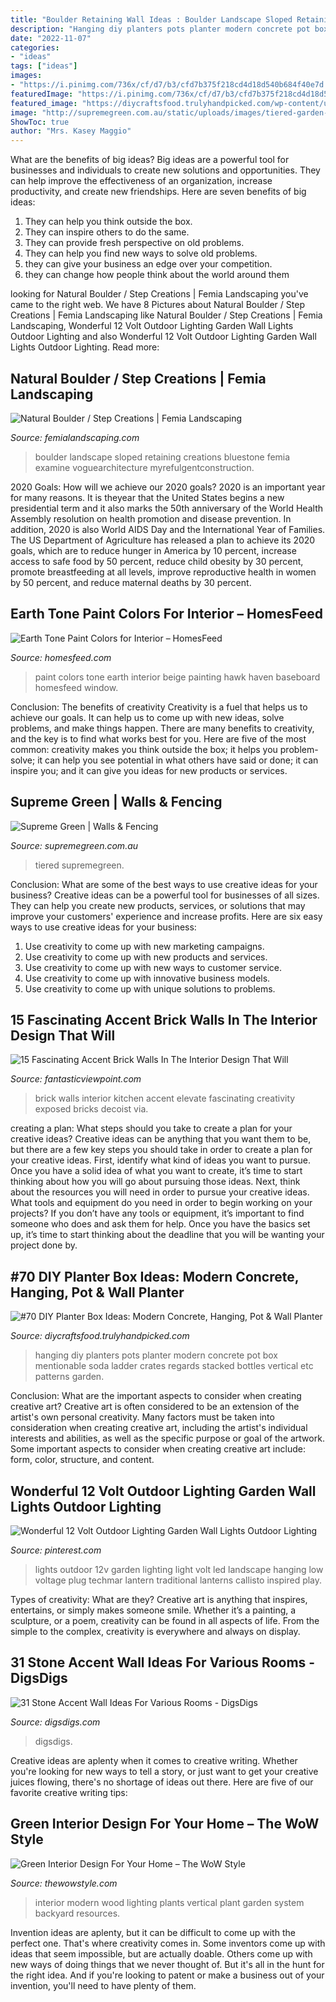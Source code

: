 ```yaml
---
title: "Boulder Retaining Wall Ideas : Boulder Landscape Sloped Retaining Creations Bluestone Femia Examine Voguearchitecture Myrefulgentconstruction"
description: "Hanging diy planters pots planter modern concrete pot box mentionable soda ladder crates regards stacked bottles vertical etc patterns garden"
date: "2022-11-07"
categories:
- "ideas"
tags: ["ideas"]
images:
- "https://i.pinimg.com/736x/cf/d7/b3/cfd7b375f218cd4d18d540b684f40e7d.jpg"
featuredImage: "https://i.pinimg.com/736x/cf/d7/b3/cfd7b375f218cd4d18d540b684f40e7d.jpg"
featured_image: "https://diycraftsfood.trulyhandpicked.com/wp-content/uploads/2016/11/DIY-Wall-planters-and-hanging-pots-9.jpg"
image: "http://supremegreen.com.au/static/uploads/images/tiered-garden-beds-wfetszvlohzm.jpg?height=1100&amp;mode=max&amp;upscale=false&amp;width=2000"
ShowToc: true
author: "Mrs. Kasey Maggio"
---
```



What are the benefits of big ideas?
Big ideas are a powerful tool for businesses and individuals to create new solutions and opportunities. They can help improve the effectiveness of an organization, increase productivity, and create new friendships. Here are seven benefits of big ideas:
1. They can help you think outside the box.
2. They can inspire others to do the same.
3. They can provide fresh perspective on old problems.
4. They can help you find new ways to solve old problems.
5. they can give your business an edge over your competition.
6. they can change how people think about the world around them     
	

		
looking for Natural Boulder / Step Creations | Femia Landscaping you've came to the right web. We have 8 Pictures about Natural Boulder / Step Creations | Femia Landscaping like Natural Boulder / Step Creations | Femia Landscaping, Wonderful 12 Volt Outdoor Lighting Garden Wall Lights Outdoor Lighting and also Wonderful 12 Volt Outdoor Lighting Garden Wall Lights Outdoor Lighting. Read more:
		
    
## Natural Boulder / Step Creations | Femia Landscaping

<img loading=lazy src="https://femialandscaping.com/wp-content/uploads/2014/03/3-natbldrstepcreate1.jpg" onerror="this.onerror=null;this.src='https://tse1.mm.bing.net/th?id=OIP.DRefNqR1-9Q619o-dWJi8AHaE6&amp;pid=15.1';" alt="Natural Boulder / Step Creations | Femia Landscaping">

_Source: femialandscaping.com_

>boulder landscape sloped retaining creations bluestone femia examine voguearchitecture myrefulgentconstruction. 

	

2020 Goals: How will we achieve our 2020 goals?
2020 is an important year for many reasons. It is theyear that the United States begins a new presidential term and it also marks the 50th anniversary of the World Health Assembly resolution on health promotion and disease prevention. In addition, 2020 is also World AIDS Day and the International Year of Families. 
The US Department of Agriculture has released a plan to achieve its 2020 goals, which are to reduce hunger in America by 10 percent, increase access to safe food by 50 percent, reduce child obesity by 30 percent, promote breastfeeding at all levels, improve reproductive health in women by 50 percent, and reduce maternal deaths by 30 percent.

    
## Earth Tone Paint Colors For Interior – HomesFeed

<img loading=lazy src="https://homesfeed.com/wp-content/uploads/2015/06/beige-wall-painting-with-white-baseboard-and-white-molding-a-glass-window-without-window-treatment.jpg" onerror="this.onerror=null;this.src='https://tse1.mm.bing.net/th?id=OIP.6tcYxBqhpKBVWuXp-k2mbgHaFj&amp;pid=15.1';" alt="Earth Tone Paint Colors for Interior – HomesFeed">

_Source: homesfeed.com_

>paint colors tone earth interior beige painting hawk haven baseboard homesfeed window. 

	

Conclusion: The benefits of creativity
Creativity is a fuel that helps us to achieve our goals. It can help us to come up with new ideas, solve problems, and make things happen. There are many benefits to creativity, and the key is to find what works best for you. Here are five of the most common: creativity makes you think outside the box; it helps you problem-solve; it can help you see potential in what others have said or done; it can inspire you; and it can give you ideas for new products or services.

    
## Supreme Green | Walls &amp; Fencing

<img loading=lazy src="http://supremegreen.com.au/static/uploads/images/tiered-garden-beds-wfetszvlohzm.jpg?height=1100&amp;mode=max&amp;upscale=false&amp;width=2000" onerror="this.onerror=null;this.src='https://tse4.mm.bing.net/th?id=OIP.8NO_oNg4QyDlLTNrZp2_sQHaEh&amp;pid=15.1';" alt="Supreme Green | Walls &amp; Fencing">

_Source: supremegreen.com.au_

>tiered supremegreen. 

	

Conclusion: What are some of the best ways to use creative ideas for your business?
Creative ideas can be a powerful tool for businesses of all sizes. They can help you create new products, services, or solutions that may improve your customers' experience and increase profits. Here are six easy ways to use creative ideas for your business: 
1. Use creativity to come up with new marketing campaigns.
2. Use creativity to come up with new products and services.
3. Use creativity to come up with new ways to customer service.
4. Use creativity to come up with innovative business models.
5. Use creativity to come up with unique solutions to problems.

    
## 15 Fascinating Accent Brick Walls In The Interior Design That Will

<img loading=lazy src="http://www.fantasticviewpoint.com/wp-content/uploads/2015/12/exposed-bricks-wall-kitchen-634x503.jpg" onerror="this.onerror=null;this.src='https://tse3.mm.bing.net/th?id=OIP.Qwa_MTd4EgGUftU_s8k_2wHaF4&amp;pid=15.1';" alt="15 Fascinating Accent Brick Walls In The Interior Design That Will">

_Source: fantasticviewpoint.com_

>brick walls interior kitchen accent elevate fascinating creativity exposed bricks decoist via. 

	

creating a plan: What steps should you take to create a plan for your creative ideas?
Creative ideas can be anything that you want them to be, but there are a few key steps you should take in order to create a plan for your creative ideas. First, identify what kind of ideas you want to pursue. Once you have a solid idea of what you want to create, it’s time to start thinking about how you will go about pursuing those ideas. 
Next, think about the resources you will need in order to pursue your creative ideas. What tools and equipment do you need in order to begin working on your projects? If you don’t have any tools or equipment, it’s important to find someone who does and ask them for help. Once you have the basics set up, it’s time to start thinking about the deadline that you will be wanting your project done by.

    
## #70 DIY Planter Box Ideas: Modern Concrete, Hanging, Pot &amp; Wall Planter

<img loading=lazy src="https://diycraftsfood.trulyhandpicked.com/wp-content/uploads/2016/11/DIY-Wall-planters-and-hanging-pots-9.jpg" onerror="this.onerror=null;this.src='https://tse3.mm.bing.net/th?id=OIP.P03To2zLbasTnzB6BVl9GgHaLD&amp;pid=15.1';" alt="#70 DIY Planter Box Ideas: Modern Concrete, Hanging, Pot &amp; Wall Planter">

_Source: diycraftsfood.trulyhandpicked.com_

>hanging diy planters pots planter modern concrete pot box mentionable soda ladder crates regards stacked bottles vertical etc patterns garden. 

	

Conclusion: What are the important aspects to consider when creating creative art?
Creative art is often considered to be an extension of the artist's own personal creativity. Many factors must be taken into consideration when creating creative art, including the artist's individual interests and abilities, as well as the specific purpose or goal of the artwork. Some important aspects to consider when creating creative art include: form, color, structure, and content.

    
## Wonderful 12 Volt Outdoor Lighting Garden Wall Lights Outdoor Lighting

<img loading=lazy src="https://i.pinimg.com/736x/cf/d7/b3/cfd7b375f218cd4d18d540b684f40e7d.jpg" onerror="this.onerror=null;this.src='https://tse1.mm.bing.net/th?id=OIP.L4TJy6he9qcEIJXH97U75AHaHa&amp;pid=15.1';" alt="Wonderful 12 Volt Outdoor Lighting Garden Wall Lights Outdoor Lighting">

_Source: pinterest.com_

>lights outdoor 12v garden lighting light volt led landscape hanging low voltage plug techmar lantern traditional lanterns callisto inspired play. 

	

Types of creativity: What are they?
Creative art is anything that inspires, entertains, or simply makes someone smile. Whether it’s a painting, a sculpture, or a poem, creativity can be found in all aspects of life. From the simple to the complex, creativity is everywhere and always on display.

    
## 31 Stone Accent Wall Ideas For Various Rooms - DigsDigs

<img loading=lazy src="https://www.digsdigs.com/photos/2016/08/26-dark-stacked-slate-with-the-inset-fireplace-and-well-placed-accent-lighting.jpg" onerror="this.onerror=null;this.src='https://tse2.mm.bing.net/th?id=OIP.VELEYkHrYX2mPRJtDTFCYQHaJ4&amp;pid=15.1';" alt="31 Stone Accent Wall Ideas For Various Rooms - DigsDigs">

_Source: digsdigs.com_

>digsdigs. 

	

Creative ideas are aplenty when it comes to creative writing. Whether you're looking for new ways to tell a story, or just want to get your creative juices flowing, there's no shortage of ideas out there. Here are five of our favorite creative writing tips: 

    
## Green Interior Design For Your Home – The WoW Style

<img loading=lazy src="http://thewowstyle.com/wp-content/uploads/2015/01/modern-home-interior-design-with-green-wall-ideas-and-lighting-system-in-venner-wood-floor-plans.jpg" onerror="this.onerror=null;this.src='https://tse4.mm.bing.net/th?id=OIP.B6705AM6c9YHMRwiKqlLMwHaJ4&amp;pid=15.1';" alt="Green Interior Design For Your Home – The WoW Style">

_Source: thewowstyle.com_

>interior modern wood lighting plants vertical plant garden system backyard resources. 

	

Invention ideas are aplenty, but it can be difficult to come up with the perfect one. That's where creativity comes in. Some inventors come up with ideas that seem impossible, but are actually doable. Others come up with new ways of doing things that we never thought of. But it's all in the hunt for the right idea. And if you're looking to patent or make a business out of your invention, you'll need to have plenty of them.


